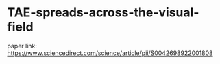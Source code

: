 # TAE-spreads-across-the-visual-field

paper link: https://www.sciencedirect.com/science/article/pii/S0042698922001808
